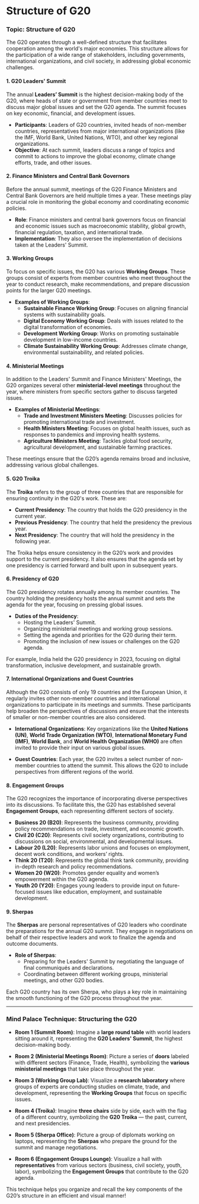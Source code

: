 # Structure of G20

### Topic: **Structure of G20**

The G20 operates through a well-defined structure that facilitates cooperation among the world's major economies. This structure allows for the participation of a wide range of stakeholders, including governments, international organizations, and civil society, in addressing global economic challenges.

#### 1. **G20 Leaders' Summit**
The annual **Leaders’ Summit** is the highest decision-making body of the G20, where heads of state or government from member countries meet to discuss major global issues and set the G20 agenda. The summit focuses on key economic, financial, and development issues.

- **Participants**: Leaders of G20 countries, invited heads of non-member countries, representatives from major international organizations (like the IMF, World Bank, United Nations, WTO), and other key regional organizations.
- **Objective**: At each summit, leaders discuss a range of topics and commit to actions to improve the global economy, climate change efforts, trade, and other issues.

#### 2. **Finance Ministers and Central Bank Governors**
Before the annual summit, meetings of the G20 Finance Ministers and Central Bank Governors are held multiple times a year. These meetings play a crucial role in monitoring the global economy and coordinating economic policies.

- **Role**: Finance ministers and central bank governors focus on financial and economic issues such as macroeconomic stability, global growth, financial regulation, taxation, and international trade.
- **Implementation**: They also oversee the implementation of decisions taken at the Leaders' Summit.

#### 3. **Working Groups**
To focus on specific issues, the G20 has various **Working Groups**. These groups consist of experts from member countries who meet throughout the year to conduct research, make recommendations, and prepare discussion points for the larger G20 meetings.

- **Examples of Working Groups**:
  - **Sustainable Finance Working Group**: Focuses on aligning financial systems with sustainability goals.
  - **Digital Economy Working Group**: Deals with issues related to the digital transformation of economies.
  - **Development Working Group**: Works on promoting sustainable development in low-income countries.
  - **Climate Sustainability Working Group**: Addresses climate change, environmental sustainability, and related policies.

#### 4. **Ministerial Meetings**
In addition to the Leaders' Summit and Finance Ministers' Meetings, the G20 organizes several other **ministerial-level meetings** throughout the year, where ministers from specific sectors gather to discuss targeted issues.

- **Examples of Ministerial Meetings**:
  - **Trade and Investment Ministers Meeting**: Discusses policies for promoting international trade and investment.
  - **Health Ministers Meeting**: Focuses on global health issues, such as responses to pandemics and improving health systems.
  - **Agriculture Ministers Meeting**: Tackles global food security, agricultural development, and sustainable farming practices.
  
These meetings ensure that the G20’s agenda remains broad and inclusive, addressing various global challenges.

#### 5. **G20 Troika**
The **Troika** refers to the group of three countries that are responsible for ensuring continuity in the G20's work. These are:
- **Current Presidency**: The country that holds the G20 presidency in the current year.
- **Previous Presidency**: The country that held the presidency the previous year.
- **Next Presidency**: The country that will hold the presidency in the following year.

The Troika helps ensure consistency in the G20’s work and provides support to the current presidency. It also ensures that the agenda set by one presidency is carried forward and built upon in subsequent years.

#### 6. **Presidency of G20**
The G20 presidency rotates annually among its member countries. The country holding the presidency hosts the annual summit and sets the agenda for the year, focusing on pressing global issues.

- **Duties of the Presidency**:
  - Hosting the Leaders' Summit.
  - Organizing ministerial meetings and working group sessions.
  - Setting the agenda and priorities for the G20 during their term.
  - Promoting the inclusion of new issues or challenges on the G20 agenda.
  
For example, India held the G20 presidency in 2023, focusing on digital transformation, inclusive development, and sustainable growth.

#### 7. **International Organizations and Guest Countries**
Although the G20 consists of only 19 countries and the European Union, it regularly invites other non-member countries and international organizations to participate in its meetings and summits. These participants help broaden the perspectives of discussions and ensure that the interests of smaller or non-member countries are also considered.

- **International Organizations**: Key organizations like the **United Nations (UN)**, **World Trade Organization (WTO)**, **International Monetary Fund (IMF)**, **World Bank**, and **World Health Organization (WHO)** are often invited to provide their input on various global issues.
  
- **Guest Countries**: Each year, the G20 invites a select number of non-member countries to attend the summit. This allows the G20 to include perspectives from different regions of the world.

#### 8. **Engagement Groups**
The G20 recognizes the importance of incorporating diverse perspectives into its discussions. To facilitate this, the G20 has established several **Engagement Groups**, each representing different sectors of society.

- **Business 20 (B20)**: Represents the business community, providing policy recommendations on trade, investment, and economic growth.
- **Civil 20 (C20)**: Represents civil society organizations, contributing to discussions on social, environmental, and developmental issues.
- **Labour 20 (L20)**: Represents labor unions and focuses on employment, decent work conditions, and workers’ rights.
- **Think 20 (T20)**: Represents the global think tank community, providing in-depth research and policy recommendations.
- **Women 20 (W20)**: Promotes gender equality and women’s empowerment within the G20 agenda.
- **Youth 20 (Y20)**: Engages young leaders to provide input on future-focused issues like education, employment, and sustainable development.

#### 9. **Sherpas**
The **Sherpas** are personal representatives of G20 leaders who coordinate the preparations for the annual G20 summit. They engage in negotiations on behalf of their respective leaders and work to finalize the agenda and outcome documents.

- **Role of Sherpas**:
  - Preparing for the Leaders' Summit by negotiating the language of final communiqués and declarations.
  - Coordinating between different working groups, ministerial meetings, and other G20 bodies.
  
Each G20 country has its own Sherpa, who plays a key role in maintaining the smooth functioning of the G20 process throughout the year.

---

### Mind Palace Technique: Structuring the G20

- **Room 1 (Summit Room)**: Imagine a **large round table** with world leaders sitting around it, representing the **G20 Leaders' Summit**, the highest decision-making body.

- **Room 2 (Ministerial Meetings Room)**: Picture a series of **doors** labeled with different sectors (Finance, Trade, Health), symbolizing the **various ministerial meetings** that take place throughout the year.

- **Room 3 (Working Group Lab)**: Visualize a **research laboratory** where groups of experts are conducting studies on climate, trade, and development, representing the **Working Groups** that focus on specific issues.

- **Room 4 (Troika)**: Imagine **three chairs** side by side, each with the flag of a different country, symbolizing the **G20 Troika** — the past, current, and next presidencies.

- **Room 5 (Sherpa Office)**: Picture a group of diplomats working on laptops, representing the **Sherpas** who prepare the ground for the summit and manage negotiations.

- **Room 6 (Engagement Groups Lounge)**: Visualize a hall with **representatives** from various sectors (business, civil society, youth, labor), symbolizing the **Engagement Groups** that contribute to the G20 agenda.

This technique helps you organize and recall the key components of the G20’s structure in an efficient and visual manner!